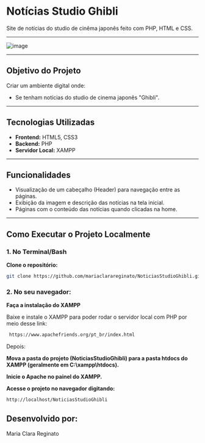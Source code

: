# Notícias Studio Ghibli

Site de notícias do studio de cinêma japonês feito com PHP, HTML e CSS.



---

![image](https://github.com/user-attachments/assets/81c4957b-9aa3-455e-ae25-f05f082a7cc4)


---

## Objetivo do Projeto

Criar um ambiente digital onde:

- Se tenham notícias do studio de cinema japonês "Ghibli".

---

## Tecnologias Utilizadas

- **Frontend:** HTML5, CSS3
- **Backend:** PHP
- **Servidor Local:** XAMPP

---

## Funcionalidades

- Visualização de um cabeçalho (Header) para navegação entre as páginas.
- Exibição da imagem e descrição das notícias na tela inicial.
- Páginas com o conteúdo das notícias quando clicadas na home.

---

## Como Executar o Projeto Localmente

### 1. No Terminal/Bash

**Clone o repositório:**

```bash
git clone https://github.com/mariaclarareginato/NoticiasStudioGhibli.git
```

### 2. No seu navegador:

**Faça a instalação do XAMPP**

Baixe e instale o XAMPP para poder rodar o servidor local com PHP por meio desse link:

```bash
 https://www.apachefriends.org/pt_br/index.html
```


Depois:

**Mova a pasta do projeto (NoticiasStudioGhibli) para a pasta htdocs do XAMPP (geralmente em C:\xampp\htdocs).**

**Inicie o Apache no painel do XAMPP.**

**Acesse o projeto no navegador digitando:**


```bash
http://localhost/NoticiasStudioGhibli
```







## Desenvolvido por:
Maria Clara Reginato
